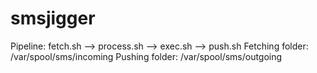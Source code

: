 # smsjigger

Pipeline: fetch.sh --> process.sh --> exec.sh --> push.sh
Fetching folder: /var/spool/sms/incoming
Pushing folder: /var/spool/sms/outgoing
